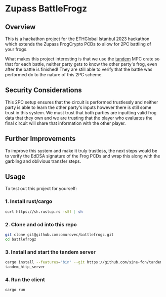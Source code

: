 # Zupass BattleFrogz

## Overview

This is a hackathon project for the ETHGlobal Istanbul 2023 hackathon which extends the Zupass FrogCrypto PCDs to allow for 2PC battling of your frogs.

What makes this project interesting is that we use the [tandem](https://github.com/sine-fdn/tandem) MPC crate so that for each battle, neither party gets to know the other party's frog, even after the battle is finished! They are still able to verify that the battle was performed do to the nature of this 2PC scheme.

## Security Considerations

This 2PC setup ensures that the circuit is performed trustlessly and neither party is able to learn the other party's inputs however there is still some trust in this system. We must trust that both parties are inputting valid frog data that they own and we are trusting that the player who evaluates the final circuit will share that information with the other player.

## Further Improvements

To improve this system and make it truly trustless, the next steps would be to verify the EdDSA signature of the Frog PCDs and wrap this along with the garbling and oblivious transfer steps.

## Usage

To test out this project for yourself:

### 1. Install rust/cargo

```sh
curl https://sh.rustup.rs -sSf | sh
```

### 2. Clone and cd into this repo

```sh
git clone git@github.com:omurovec/battlefrogz.git
cd battlefrogz
```

### 3. Install and start the tandem server

```sh
cargo install --features="bin" --git https://github.com/sine-fdn/tandem.git tandem_http_server
tandem_http_server
```

### 4. Run the client

```sh
cargo run
```

